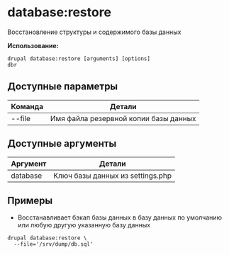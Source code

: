 # database:restore
Восстановление структуры и содержимого базы данных

**Использование:**
```
drupal database:restore [arguments] [options]
dbr
```

## Доступные параметры
Команда | Детали
-------|-------------
--file | Имя файла резервной копии базы данных

## Доступные аргументы
Аргумент | Детали
---------|-------------
database | Ключ базы данных из settings.php

## Примеры
* Восстанавливает бэкап базы данных в базу данных по умолчанию или любую другую указанную базу данных
```
drupal database:restore \
  --file='/srv/dump/db.sql'
```

